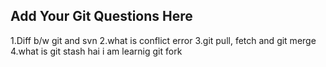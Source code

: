 Add Your Git Questions Here
----------------------------
1.Diff b/w git and svn
2.what is conflict error
3.git pull, fetch and git merge
4.what is git stash
hai
i am learnig git fork

